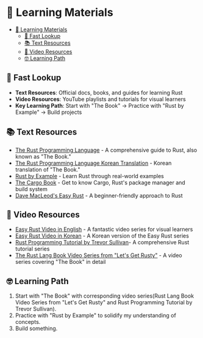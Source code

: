 # 📖 Learning Materials

- [📖 Learning Materials](#-learning-materials)
  - [👀 Fast Lookup](#-fast-lookup)
  - [📚 Text Resources](#-text-resources)
  - [🎥 Video Resources](#-video-resources)
  - [🤓 Learning Path](#-learning-path)

## 👀 Fast Lookup

- **Text Resources**: Official docs, books, and guides for learning Rust
- **Video Resources**: YouTube playlists and tutorials for visual learners
- **Key Learning Path**: Start with "The Book" → Practice with "Rust by Example" → Build projects

## 📚 Text Resources

- [The Rust Programming Language](https://doc.rust-lang.org/book/) - A comprehensive guide to Rust, also known as "The Book."
- [The Rust Programming Language Korean Translation](https://doc.rust-kr.org/) - Korean translation of "The Book."
- [Rust by Example](https://doc.rust-lang.org/rust-by-example/) - Learn Rust through real-world examples
- [The Cargo Book](https://doc.rust-lang.org/cargo/) - Get to know Cargo, Rust's package manager and build system
- [Dave MacLeod's Easy Rust](https://dhghomon.github.io/easy_rust/) - A beginner-friendly approach to Rust

## 🎥 Video Resources

- [Easy Rust Video in English](https://www.youtube.com/playlist?list=PLfllocyHVgsRwLkTAhG0E-2QxCf-ozBkk) - A fantastic video series for visual learners
- [Easy Rust Video in Korean](https://www.youtube.com/playlist?list=PLfllocyHVgsSJf1zO6k6o3SX2mbZjAqYE) - A Korean version of the Easy Rust series
- [Rust Programming Tutorial by Trevor Sullivan](https://youtube.com/playlist?list=PLDbRgZ0OOEpUkWDGqp91ODn0dk7LPBAUL&si=pd2yyiyKC5W-VFMU)- A comprehensive Rust tutorial series
- [The Rust Lang Book Video Series from "Let's Get Rusty"](https://youtube.com/playlist?list=PLai5B987bZ9CoVR-QEIN9foz4QCJ0H2Y8&si=SVYj5bmvF-sX7KwO) - A video series covering "The Book" in detail

## 🤓 Learning Path

1. Start with "The Book" with corresponding video series(Rust Lang Book Video Series from "Let's Get Rusty" and Rust Programming Tutorial by Trevor Sullivan).
2. Practice with "Rust by Example" to solidify my understanding of concepts.
3. Build something.